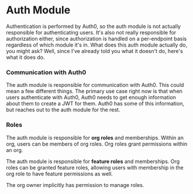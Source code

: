 # Auth Module

Authentication is performed by Auth0, so the auth module is not actually responsible for
authenticating users. It's also not really responsible for authorization either, since authorization
is handled on a per-endpoint basis regardless of which module it's in. What does this auth module
actually do, you might ask? Well, since I've already told you what it doesn't do, here's what it
does do.

### Communication with Auth0

The auth module is responsible for communication with Auth0. This could mean a few different things.
The primary use case right now is that when users authenticate with Auth0, Auth0 needs to get enough
information about them to create a JWT for them. Auth0 has some of this information, but reaches out
to the auth module for the rest.

### Roles

The auth module is responsible for **org roles** and memberships. Within an org, users can be
members of org roles. Org roles grant permissions within an org.

The auth module is responsible for **feature roles** and memberships. Org roles can be granted
feature roles, allowing users with membership in the org role to have feature permissions as well.

The org owner implicitly has permission to manage roles.

